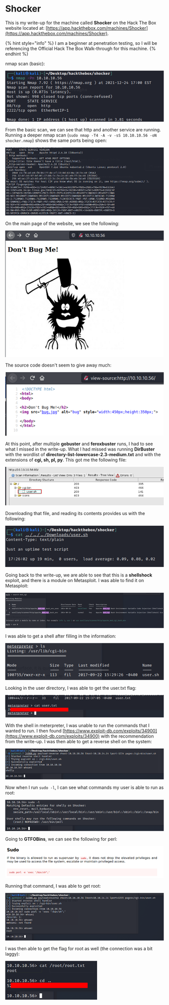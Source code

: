 # Shocker

This is my write-up for the machine called **Shocker** on the Hack The Box website located at: [https://app.hackthebox.com/machines/Shocker](https://app.hackthebox.com/machines/Shocker).

{% hint style="info" %}
I am a beginner at penetration testing, so I will be referencing the Official Hack The Box Walk-through for this machine.
{% endhint %}

nmap scan (basic):

![](<../../.gitbook/assets/image (330) (1) (1) (1).png>)

From the basic scan, we can see that http and another service are running. Running a deeper nmap scan (`sudo nmap -T4 -A -v -sS 10.10.10.56 -oN shocker.nmap`) shows the same ports being open:

![](<../../.gitbook/assets/image (338) (1) (1) (1).png>)

On the main page of the website, we see the following:

![](<../../.gitbook/assets/image (340) (1) (1) (1) (1).png>)

The source code doesn't seem to give away much:

![](<../../.gitbook/assets/image (341) (1) (1) (1) (1) (1) (1).png>)

At this point, after multiple **gobuster** and **feroxbuster** runs, I had to see what I missed in the write-up. What I had missed was running **DirBuster** with the wordlist of **directory-list-lowercase-2.3-medium.txt** and with the extensions of **cgi​, sh, pl​, py**. This got me the following file:

![](<../../.gitbook/assets/image (327) (1) (1).png>)

Downloading that file, and reading its contents provides us with the following:

![](<../../.gitbook/assets/image (332) (1) (1) (1).png>)

Going back to the write-up, we are able to see that this is a **shellshock** exploit, and there is a module on Metasploit. I was able to find it on Metasploit:

![](<../../.gitbook/assets/image (346) (1) (1) (1) (1) (1) (1).png>)

I was able to get a shell after filling in the information:

![](<../../.gitbook/assets/image (329) (1) (1).png>)

Looking in the user directory, I was able to get the user.txt flag:

![](<../../.gitbook/assets/image (347) (1) (1) (1) (1) (1) (1).png>)

With the shell in meterpreter, I was unable to run the commands that I wanted to run. I then found [https://www.exploit-db.com/exploits/34900](https://www.exploit-db.com/exploits/34900) with the recommendation from the write-up. I was then able to get a reverse shell on the system:

![](<../../.gitbook/assets/image (331) (1) (1).png>)

Now when I run `sudo -l`, I can see what commands my user is able to run as root:

![](<../../.gitbook/assets/image (342) (1) (1) (1).png>)

Going to **GTFOBins**, we can see the following for perl:

![](<../../.gitbook/assets/image (343) (1) (1) (1).png>)

Running that command, I was able to get root:

![](<../../.gitbook/assets/image (350) (1) (1) (1) (1) (1) (1) (1).png>)

I was then able to get the flag for root as well (the connection was a bit laggy):

![](<../../.gitbook/assets/image (336) (1) (1) (1) (1) (1).png>)
